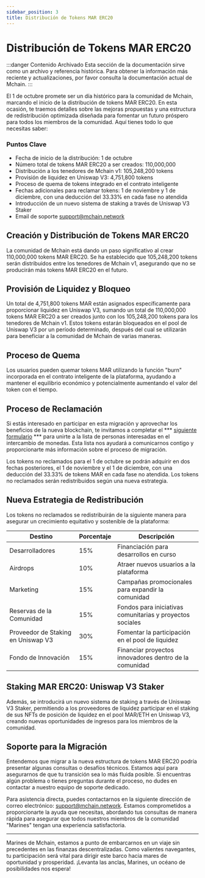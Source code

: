 ```yaml
---
sidebar_position: 3
title: Distribución de Tokens MAR ERC20
---
```


# Distribución de Tokens MAR ERC20

:::danger Contenido Archivado
Esta sección de la documentación sirve como un archivo y referencia histórica. Para obtener la información más reciente y actualizaciones, por favor consulta la documentación actual de Mchain.
:::

El 1 de octubre promete ser un día histórico para la comunidad de Mchain, marcando el inicio de la distribución de tokens MAR ERC20. En esta ocasión, te traemos detalles sobre las mejoras propuestas y una estructura de redistribución optimizada diseñada para fomentar un futuro próspero para todos los miembros de la comunidad. Aquí tienes todo lo que necesitas saber:

### Puntos Clave
- Fecha de inicio de la distribución: 1 de octubre
- Número total de tokens MAR ERC20 a ser creados: 110,000,000
- Distribución a los tenedores de Mchain v1: 105,248,200 tokens
- Provisión de liquidez en Uniswap V3: 4,751,800 tokens
- Proceso de quema de tokens integrado en el contrato inteligente
- Fechas adicionales para reclamar tokens: 1 de noviembre y 1 de diciembre, con una deducción del 33.33% en cada fase no atendida
- Introducción de un nuevo sistema de staking a través de Uniswap V3 Staker
- Email de soporte support@mchain.network

## Creación y Distribución de Tokens MAR ERC20

La comunidad de Mchain está dando un paso significativo al crear 110,000,000 tokens MAR ERC20. Se ha establecido que 105,248,200 tokens serán distribuidos entre los tenedores de Mchain v1, asegurando que no se producirán más tokens MAR ERC20 en el futuro.

## Provisión de Liquidez y Bloqueo

Un total de 4,751,800 tokens MAR están asignados específicamente para proporcionar liquidez en Uniswap V3, sumando un total de 110,000,000 tokens MAR ERC20 a ser creados junto con los 105,248,200 tokens para los tenedores de Mchain v1. Estos tokens estarán bloqueados en el pool de Uniswap V3 por un período determinado, después del cual se utilizarán para beneficiar a la comunidad de Mchain de varias maneras.

## Proceso de Quema

Los usuarios pueden quemar tokens MAR utilizando la función "burn" incorporada en el contrato inteligente de la plataforma, ayudando a mantener el equilibrio económico y potencialmente aumentando el valor del token con el tiempo.

## Proceso de Reclamación

Si estás interesado en participar en esta migración y aprovechar los beneficios de la nueva blockchain, te invitamos a completar el *** [siguiente formulario](https://forms.gle/9SWZLE8vkGPCrSZc8) *** para unirte a la lista de personas interesadas en el intercambio de monedas. Esta lista nos ayudará a comunicarnos contigo y proporcionarte más información sobre el proceso de migración.

Los tokens no reclamados para el 1 de octubre se podrán adquirir en dos fechas posteriores, el 1 de noviembre y el 1 de diciembre, con una deducción del 33.33% de tokens MAR en cada fase no atendida. Los tokens no reclamados serán redistribuidos según una nueva estrategia.

## Nueva Estrategia de Redistribución

Los tokens no reclamados se redistribuirán de la siguiente manera para asegurar un crecimiento equitativo y sostenible de la plataforma:

| **Destino**                 | **Porcentaje** | **Descripción**                                               |
|-----------------------------|----------------|---------------------------------------------------------------|
| Desarrolladores             | 15%            | Financiación para desarrollos en curso                        |
| Airdrops                    | 10%            | Atraer nuevos usuarios a la plataforma                        |
| Marketing                   | 15%            | Campañas promocionales para expandir la comunidad             |
| Reservas de la Comunidad    | 15%            | Fondos para iniciativas comunitarias y proyectos sociales     |
| Proveedor de Staking en Uniswap V3 | 30%    | Fomentar la participación en el pool de liquidez              |
| Fondo de Innovación         | 15%            | Financiar proyectos innovadores dentro de la comunidad        |

## Staking MAR ERC20: Uniswap V3 Staker



Además, se introducirá un nuevo sistema de staking a través de Uniswap V3 Staker, permitiendo a los proveedores de liquidez participar en el staking de sus NFTs de posición de liquidez en el pool MAR/ETH en Uniswap V3, creando nuevas oportunidades de ingresos para los miembros de la comunidad.

## Soporte para la Migración

Entendemos que migrar a la nueva estructura de tokens MAR ERC20 podría presentar algunas consultas o desafíos técnicos. Estamos aquí para asegurarnos de que tu transición sea lo más fluida posible. Si encuentras algún problema o tienes preguntas durante el proceso, no dudes en contactar a nuestro equipo de soporte dedicado.

Para asistencia directa, puedes contactarnos en la siguiente dirección de correo electrónico: support@mchain.network. Estamos comprometidos a proporcionarte la ayuda que necesitas, abordando tus consultas de manera rápida para asegurar que todos nuestros miembros de la comunidad "Marines" tengan una experiencia satisfactoria.

---

Marines de Mchain, estamos a punto de embarcarnos en un viaje sin precedentes en las finanzas descentralizadas. Como valientes navegantes, tu participación será vital para dirigir este barco hacia mares de oportunidad y prosperidad. ¡Levanta las anclas, Marines, un océano de posibilidades nos espera!
